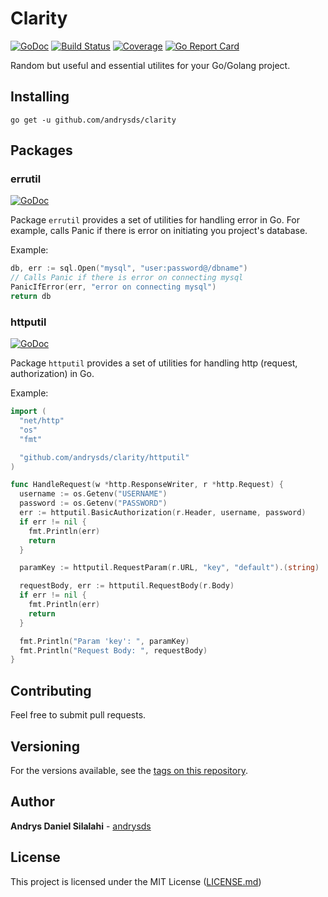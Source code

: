# Clarity
[![GoDoc](https://godoc.org/github.com/andrysds/clarity?status.svg)](https://godoc.org/github.com/andrysds/clarity) [![Build Status](https://travis-ci.org/andrysds/clarity.svg)](https://travis-ci.org/andrysds/clarity) [![Coverage](https://codecov.io/gh/andrys/clarity/branch/master/graph/badge.svg)](https://codecov.io/gh/andrysds/clarity) [![Go Report Card](https://goreportcard.com/badge/github.com/andrysds/clarity)](https://goreportcard.com/report/github.com/andrysds/clarity)

Random but useful and essential utilites for your Go/Golang project.

## Installing

```
go get -u github.com/andrysds/clarity
```

## Packages

### errutil
[![GoDoc](https://godoc.org/github.com/andrysds/clarity/errutil?status.svg)](https://godoc.org/github.com/andrysds/clarity/errutil)

Package `errutil` provides a set of utilities for handling error in Go. For example, calls Panic if there is error on initiating you project's database.

Example:
```go
db, err := sql.Open("mysql", "user:password@/dbname")
// Calls Panic if there is error on connecting mysql
PanicIfError(err, "error on connecting mysql")
return db
```

### httputil
[![GoDoc](https://godoc.org/github.com/andrysds/clarity/httputil?status.svg)](https://godoc.org/github.com/andrysds/clarity/httputil)

Package `httputil` provides a set of utilities for handling http (request, authorization) in Go.

Example:
```go
import (
  "net/http"
  "os"
  "fmt"

  "github.com/andrysds/clarity/httputil"
)

func HandleRequest(w *http.ResponseWriter, r *http.Request) {
  username := os.Getenv("USERNAME")
  password := os.Getenv("PASSWORD")
  err := httputil.BasicAuthorization(r.Header, username, password)
  if err != nil {
    fmt.Println(err)
    return
  }

  paramKey := httputil.RequestParam(r.URL, "key", "default").(string)

  requestBody, err := httputil.RequestBody(r.Body)
  if err != nil {
    fmt.Println(err)
    return
  }

  fmt.Println("Param 'key': ", paramKey)
  fmt.Println("Request Body: ", requestBody)
}
```

## Contributing

Feel free to submit pull requests.

## Versioning

For the versions available, see the [tags on this repository](https://github.com/andrysds/clarity/tags).

## Author

**Andrys Daniel Silalahi** - [andrysds](https://github.com/andrysds)

## License

This project is licensed under the MIT License ([LICENSE.md](https://github.com/andrysds/clarity/blob/master/LICENSE))
